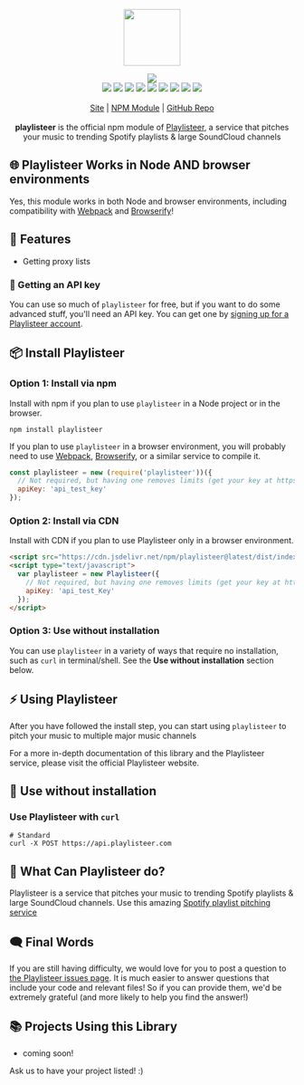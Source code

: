 <p align="center">
  <a href="https://playlisteer.com">
    <img src="https://cdn.itwcreativeworks.com/assets/playlisteer/images/logo/playlisteer-brandmark-black-x.svg" width="100px">
  </a>
</p>

<p align="center">
  <img src="https://img.shields.io/github/package-json/v/playlisteer/playlisteer.svg">
  <br>
  <img src="https://img.shields.io/librariesio/release/npm/playlisteer.svg">
  <img src="https://img.shields.io/bundlephobia/min/playlisteer.svg">
  <img src="https://img.shields.io/codeclimate/maintainability-percentage/playlisteer/playlisteer.svg">
  <img src="https://img.shields.io/npm/dm/playlisteer.svg">
  <img src="https://img.shields.io/node/v/playlisteer.svg">
  <img src="https://img.shields.io/website/https/playlisteer.com.svg">
  <img src="https://img.shields.io/github/license/playlisteer/playlisteer.svg">
  <img src="https://img.shields.io/github/contributors/playlisteer/playlisteer.svg">
  <img src="https://img.shields.io/github/last-commit/playlisteer/playlisteer.svg">
  <br>
  <br>
  <a href="https://playlisteer.com">Site</a> | <a href="https://www.npmjs.com/package/playlisteer">NPM Module</a> | <a href="https://github.com/playlisteer/playlisteer">GitHub Repo</a>
  <br>
  <br>
  <strong>playlisteer</strong> is the official npm module of <a href="https://playlisteer.com">Playlisteer</a>, a service that pitches your music to trending Spotify playlists & large SoundCloud channels
</p>

## 🌐 Playlisteer Works in Node AND browser environments
Yes, this module works in both Node and browser environments, including compatibility with [Webpack](https://www.npmjs.com/package/webpack) and [Browserify](https://www.npmjs.com/package/browserify)!

## 🦄 Features
* Getting proxy lists

### 🔑 Getting an API key
You can use so much of `playlisteer` for free, but if you want to do some advanced stuff, you'll need an API key. You can get one by [signing up for a Playlisteer account](https://playlisteer.com/signup).

## 📦 Install Playlisteer
### Option 1: Install via npm
Install with npm if you plan to use `playlisteer` in a Node project or in the browser.
```shell
npm install playlisteer
```
If you plan to use `playlisteer` in a browser environment, you will probably need to use [Webpack](https://www.npmjs.com/package/webpack), [Browserify](https://www.npmjs.com/package/browserify), or a similar service to compile it.

```js
const playlisteer = new (require('playlisteer'))({
  // Not required, but having one removes limits (get your key at https://playlisteer.com).
  apiKey: 'api_test_key'
});
```

### Option 2: Install via CDN
Install with CDN if you plan to use Playlisteer only in a browser environment.
```html
<script src="https://cdn.jsdelivr.net/npm/playlisteer@latest/dist/index.min.js"></script>
<script type="text/javascript">
  var playlisteer = new Playlisteer({
    // Not required, but having one removes limits (get your key at https://playlisteer.com).
    apiKey: 'api_test_Key'
  });
</script>
```

### Option 3: Use without installation
You can use `playlisteer` in a variety of ways that require no installation, such as `curl` in terminal/shell. See the **Use without installation** section below.

## ⚡️ Using Playlisteer
After you have followed the install step, you can start using `playlisteer` to pitch your music to multiple major music channels

For a more in-depth documentation of this library and the Playlisteer service, please visit the official Playlisteer website.

## 🔧 Use without installation
### Use Playlisteer with `curl`
```shell
# Standard
curl -X POST https://api.playlisteer.com
```

## 📝 What Can Playlisteer do?
Playlisteer is a service that pitches your music to trending Spotify playlists & large SoundCloud channels. Use this amazing [Spotify playlist pitching service](https://playlisteer.com/spotify-promotion)

## 🗨️ Final Words
If you are still having difficulty, we would love for you to post
a question to [the Playlisteer issues page](https://github.com/playlisteer/playlisteer/issues). It is much easier to answer questions that include your code and relevant files! So if you can provide them, we'd be extremely grateful (and more likely to help you find the answer!)

## 📚 Projects Using this Library
* coming soon!

Ask us to have your project listed! :)
